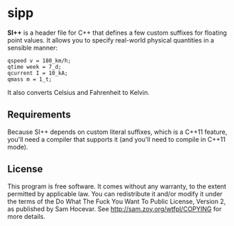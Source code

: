 # sipp

**SI++** is a header file for C++ that defines a few custom suffixes for
floating point values. It allows you to specify real-world physical quantities
in a sensible manner:

    qspeed v = 180_km/h;
    qtime week = 7_d;
    qcurrent I = 10_kA; 
    qmass m = 1_t;

It also converts Celsius and Fahrenheit to Kelvin. 

## Requirements

Because SI++ depends on custom literal suffixes, which is a C++11 feature,
you'll need a compiler that supports it (and you'll need to compile in C++11
mode).

## License

This program is free software. It comes without any warranty, to the extent
permitted by applicable law. You can redistribute it and/or modify it under the
terms of the Do What The Fuck You Want To Public License, Version 2, as
published by Sam Hocevar. See <http://sam.zoy.org/wtfpl/COPYING> for more
details.

